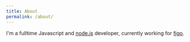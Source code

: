 ```yaml
---
title: About
permalink: /about/
---
```


I'm a fulltime Javascript and [node.js](https://nodejs.org/en/) developer, currently working for [figo](https://www.figo.io/en/).
